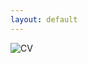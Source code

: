 ```yaml
---
layout: default
---
```


![CV](https://drive.google.com/file/d/13k6_C4DlT_kooztLgOZ20u50qrStgxhB/view?usp=sharing)
